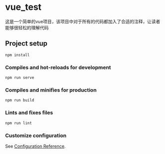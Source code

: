# vue_test
这是一个简单的vue项目，该项目中对于所有的代码都加入了合适的注释，让读者能够很轻松的理解代码
## Project setup
```
npm install
```

### Compiles and hot-reloads for development
```
npm run serve
```

### Compiles and minifies for production
```
npm run build
```

### Lints and fixes files
```
npm run lint
```

### Customize configuration
See [Configuration Reference](https://cli.vuejs.org/config/).

